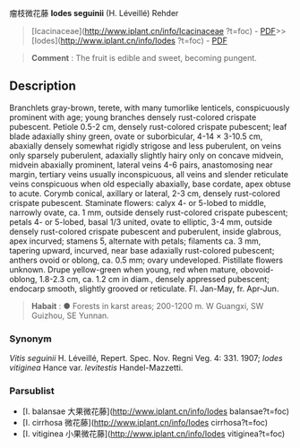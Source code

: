 瘤枝微花藤 **Iodes seguinii** (H. Léveillé) Rehder

> [Icacinaceae](http://www.iplant.cn/info/Icacinaceae ?t=foc) - [PDF](http://iplant.cn/foc/pdf/Icacinaceae.pdf)>>[Iodes](http://www.iplant.cn/info/Iodes ?t=foc) - [PDF](http://www.iplant.cn/foc/pdf/Iodes.pdf)

> **Comment** : 
> The fruit is edible and sweet, becoming pungent.

## Description

Branchlets gray-brown, terete, with many tumorlike lenticels, conspicuously prominent with age; young branches densely rust-colored crispate pubescent. Petiole 0.5-2 cm, densely rust-colored crispate pubescent; leaf blade adaxially shiny green, ovate or suborbicular, 4-14 × 3-10.5 cm, abaxially densely somewhat rigidly strigose and less puberulent, on veins only sparsely puberulent, adaxially slightly hairy only on concave midvein, midvein abaxially prominent, lateral veins 4-6 pairs, anastomosing near margin, tertiary veins usually inconspicuous, all veins and slender reticulate veins conspicuous when old especially abaxially, base cordate, apex obtuse to acute. Corymb conical, axillary or lateral, 2-3 cm, densely rust-colored crispate pubescent. Staminate flowers: calyx 4- or 5-lobed to middle, narrowly ovate, ca. 1 mm, outside densely rust-colored crispate pubescent; petals 4- or 5-lobed, basal 1/3 united, ovate to elliptic, 3-4 mm, outside densely rust-colored crispate pubescent and puberulent, inside glabrous, apex incurved; stamens 5, alternate with petals; filaments ca. 3 mm, tapering upward, incurved, near base adaxially rust-colored pubescent; anthers ovoid or oblong, ca. 0.5 mm; ovary undeveloped. Pistillate flowers unknown. Drupe yellow-green when young, red when mature, obovoid-oblong, 1.8-2.3 cm, ca. 1.2 cm in diam., densely appressed pubescent; endocarp smooth, slightly grooved or reticulate. Fl. Jan-May, fr. Apr-Jun.

> **Habait** : 
>● Forests in karst areas; 200-1200 m. W Guangxi, SW Guizhou, SE Yunnan.

### Synonym
*Vitis seguinii* H. Léveillé, Repert. Spec. Nov. Regni Veg. 4: 331. 1907; *Iodes vitiginea* Hance var. *levitestis* Handel-Mazzetti.

### Parsublist

* [I.  balansae  大果微花藤](http://www.iplant.cn/info/Iodes balansae?t=foc)
* [I.  cirrhosa  微花藤](http://www.iplant.cn/info/Iodes cirrhosa?t=foc)
* [I.  vitiginea  小果微花藤](http://www.iplant.cn/info/Iodes vitiginea?t=foc)
